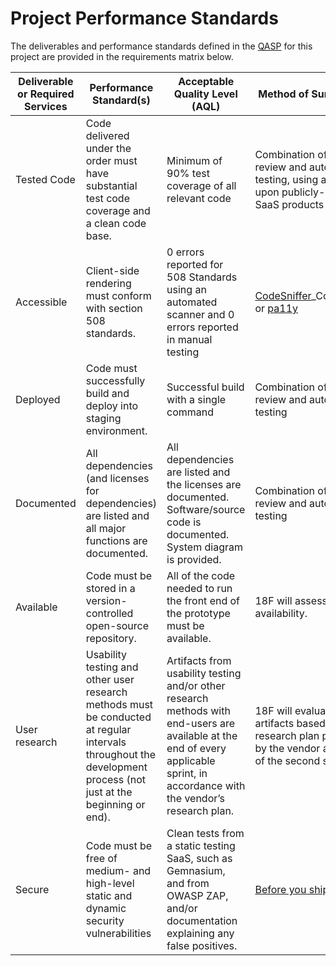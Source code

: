 # Project Performance Standards

The deliverables and performance standards defined in the [QASP](https://github.com/18F/bpa-fs-epermit-api/blob/master/solicitation_documents/QASP.md) for this project are provided in the requirements matrix below.

**Deliverable or Required Services** | **Performance Standard(s)** | **Acceptable Quality Level (AQL)** | **Method of Surveillance**
----------- | ---------------- | -------------- | ---------------
Tested Code | Code delivered under the order must have substantial test code coverage and a clean code base. | Minimum of 90% test coverage of all relevant code | Combination of manual review and automated testing, using agreed-upon publicly-available SaaS products
Accessible | Client-side rendering must conform with section 508 standards. | 0 errors reported for 508 Standards using an automated scanner and 0 errors reported in manual testing | [CodeSniffer](http://squizlabs.github.io/HTML)\_CodeSniffer/ or [pa11y](https://github.com/pa11y/pa11y)
Deployed | Code must successfully build and deploy into staging environment. | Successful build with a single command | Combination of manual review and automatic testing
Documented | All dependencies (and licenses for dependencies) are listed and all major functions are documented. | All dependencies are listed and the licenses are documented. Software/source code is documented. System diagram is provided. | Combination of manual review and automatic testing
Available | Code must be stored in a version-controlled open-source repository. | All of the code needed to run the front end of the prototype must be available. | 18F will assess code availability.
User research | Usability testing and other user research methods must be conducted at regular intervals throughout the development process (not just at the beginning or end). | Artifacts from usability testing and/or other research methods with end-users are available at the end of every applicable sprint, in accordance with the vendor’s research plan. | 18F will evaluate the artifacts based on a research plan provided by the vendor at the end of the second sprint.
Secure | Code must be free of medium- and high-level static and dynamic security vulnerabilities | Clean tests from a static testing SaaS, such as Gemnasium, and from OWASP ZAP, and/or documentation explaining any false positives. | [Before you ship](https://pages.18f.gov/before-you-ship/)
